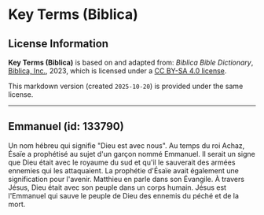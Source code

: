 # Key Terms (Biblica)

## License Information

**Key Terms (Biblica)** is based on and adapted from: _Biblica Bible Dictionary_, [Biblica, Inc.](https://www.biblica.com/), 2023, which is licensed under a [CC BY-SA 4.0 license](https://creativecommons.org/licenses/by-sa/4.0/legalcode.en).

This markdown version (created `2025-10-20`) is provided under the same license.



--------------------------------

## Emmanuel (id: 133790)

Un nom hébreu qui signifie "Dieu est avec nous". Au temps du roi Achaz, Ésaïe a prophétisé au sujet d'un garçon nommé Emmanuel. Il serait un signe que Dieu était avec le royaume du sud et qu'il le sauverait des armées ennemies qui les attaquaient. La prophétie d'Ésaïe avait également une signification pour l'avenir. Matthieu en parle dans son Évangile. À travers Jésus, Dieu était avec son peuple dans un corps humain. Jésus est l'Emmanuel qui sauve le peuple de Dieu des ennemis du péché et de la mort.


